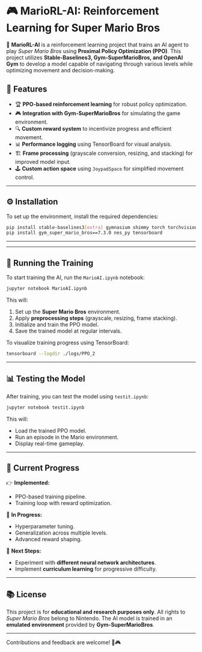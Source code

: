 # 🎮 MarioRL-AI: Reinforcement Learning for Super Mario Bros

🚀 **MarioRL-AI** is a reinforcement learning project that trains an AI agent to play *Super Mario Bros* using **Proximal Policy Optimization (PPO)**. This project utilizes **Stable-Baselines3, Gym-SuperMarioBros, and OpenAI Gym** to develop a model capable of navigating through various levels while optimizing movement and decision-making.

## 📌 Features

- 🏆 **PPO-based reinforcement learning** for robust policy optimization.
- 🎮 **Integration with Gym-SuperMarioBros** for simulating the game environment.
- 🔍 **Custom reward system** to incentivize progress and efficient movement.
- 📊 **Performance logging** using TensorBoard for visual analysis.
- 🏗 **Frame processing** (grayscale conversion, resizing, and stacking) for improved model input.
- 🕹 **Custom action space** using `JoypadSpace` for simplified movement control.

---

## ⚙️ Installation

To set up the environment, install the required dependencies:

```bash
pip install stable-baselines3[extra] gymnasium shimmy torch torchvision torchaudio
pip install gym_super_mario_bros==7.3.0 nes_py tensorboard
```
---

---

## 🚀 Running the Training

To start training the AI, run the `MarioAI.ipynb` notebook:

```bash
jupyter notebook MarioAI.ipynb
```

This will:
1. Set up the **Super Mario Bros** environment.
2. Apply **preprocessing steps** (grayscale, resizing, frame stacking).
3. Initialize and train the PPO model.
4. Save the trained model at regular intervals.

To visualize training progress using TensorBoard:

```bash
tensorboard --logdir ./logs/PPO_2
```

---

## 📊 Testing the Model

After training, you can test the model using `testit.ipynb`:

```bash
jupyter notebook testit.ipynb
```

This will:
- Load the trained PPO model.
- Run an episode in the Mario environment.
- Display real-time gameplay.

---

## 🔬 Current Progress

👉 **Implemented:**
- PPO-based training pipeline.
- Training loop with reward optimization.

🔄 **In Progress:**
- Hyperparameter tuning.
- Generalization across multiple levels.
- Advanced reward shaping.

🎯 **Next Steps:**
- Experiment with **different neural network architectures**.
- Implement **curriculum learning** for progressive difficulty.

---

## 📚 License

This project is for **educational and research purposes only**. All rights to *Super Mario Bros* belong to Nintendo. The AI model is trained in an **emulated environment** provided by **Gym-SuperMarioBros**.

---

Contributions and feedback are welcome! 🚀🎮

